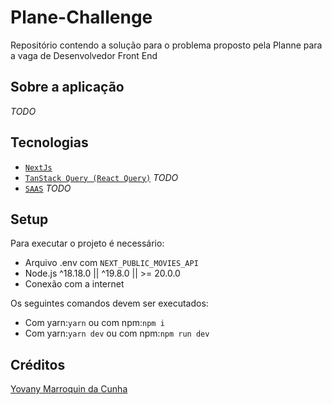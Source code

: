 # Plane-Challenge
Repositório contendo a solução para o problema proposto pela Planne para a vaga de Desenvolvedor Front End

## Sobre a aplicação
*TODO*

## Tecnologias
* [`NextJs`](https://nextjs.org/)
* [`TanStack Query (React Query)`]() *TODO*
* [`SAAS`]() *TODO*

## Setup
Para executar o projeto é necessário:
* Arquivo .env com `NEXT_PUBLIC_MOVIES_API` 
* Node.js ^18.18.0 || ^19.8.0 || >= 20.0.0
* Conexão com a internet

Os seguintes comandos devem ser executados:
* Com yarn:`yarn` ou com npm:`npm i`
* Com yarn:`yarn dev` ou com npm:`npm run dev`

## Créditos
[Yovany Marroquin da Cunha](https://yovanycunha.github.io)